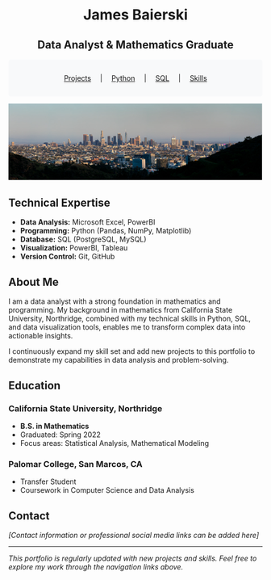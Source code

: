 <div align="center">

# James Baierski
## Data Analyst & Mathematics Graduate

<div style="background-color: #f8f9fa; padding: 1em; margin: 1em 0; border-radius: 5px;">
<p align="center">
<a href="Projects.md" style="padding: 0 1em;">Projects</a> |
<a href="Python.md" style="padding: 0 1em;">Python</a> |
<a href="SQL.md" style="padding: 0 1em;">SQL</a> |
<a href="Misc.md" style="padding: 0 1em;">Skills</a>
</p>
</div>

![Profile Banner](IMAGES%20GITHUB/Screenshot%202023-11-05%20184211.png)

</div>

## Technical Expertise
- **Data Analysis:** Microsoft Excel, PowerBI
- **Programming:** Python (Pandas, NumPy, Matplotlib)
- **Database:** SQL (PostgreSQL, MySQL)
- **Visualization:** PowerBI, Tableau
- **Version Control:** Git, GitHub

## About Me
I am a data analyst with a strong foundation in mathematics and programming. My background in mathematics from California State University, Northridge, combined with my technical skills in Python, SQL, and data visualization tools, enables me to transform complex data into actionable insights.

I continuously expand my skill set and add new projects to this portfolio to demonstrate my capabilities in data analysis and problem-solving.

## Education
### California State University, Northridge
- **B.S. in Mathematics**
- Graduated: Spring 2022
- Focus areas: Statistical Analysis, Mathematical Modeling

### Palomar College, San Marcos, CA
- Transfer Student
- Coursework in Computer Science and Data Analysis

## Contact
*[Contact information or professional social media links can be added here]*

---
*This portfolio is regularly updated with new projects and skills. Feel free to explore my work through the navigation links above.*
